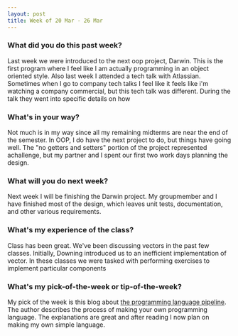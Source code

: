 ```yaml
---
layout: post
title: Week of 20 Mar - 26 Mar
---
```


### What did you do this past week?
Last week we were introduced to the next oop project, Darwin. This is the first program where I feel like I am actually programming in an object oriented style. 
Also last week I attended a tech talk with Atlassian. Sometimes when I go to company tech talks I feel like it feels like i'm watching a company commercial, but this tech talk was different. During the talk they went into specific details on how
### What's in your way?
Not much is in my way since all my remaining midterms are near the end of the semester. In OOP, I do have the next project to do, but things have going well. The "no getters and setters" portion of the project represented achallenge, but my partner and I spent our first two work days planning the design.

### What will you do next week?
Next week I will be finishing the Darwin project. My groupmember and I have finished most of the design, which leaves unit tests, documentation, and other various requirements. 

### What's my experience of the class?
Class has been great. We've been discussing vectors in the past few classes. Initially, Downing introduced us to an inefficient implementation of vector. In these classes we were tasked with performing exercises to implement particular components  

### What's my pick-of-the-week or tip-of-the-week?
My pick of the week is this blog about [the programming language pipeline](https://medium.com/@william01110111/the-programming-language-pipeline-91d3f449c919). The author describes the process of making your own programming language. The explanations are great and after reading I now plan on making my own simple language.

